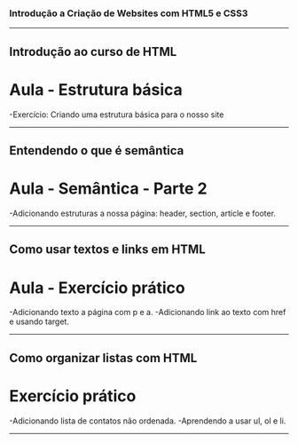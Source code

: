 ### Introdução a Criação de Websites com HTML5 e CSS3

-------------------------------------------------------------------------------------

## Introdução ao curso de HTML

# Aula - Estrutura básica

-Exercício: Criando uma estrutura básica para o nosso site

-------------------------------------------------------------------------------------

## Entendendo o que é semântica

# Aula - Semântica - Parte 2

-Adicionando estruturas a nossa página: header, section, article e footer.

-------------------------------------------------------------------------------------

## Como usar textos e links em HTML

# Aula - Exercício prático

-Adicionando texto a página com p e a.
-Adicionando link ao texto com href e usando target.

-------------------------------------------------------------------------------------

## Como organizar listas com HTML

# Exercício prático

-Adicionando lista de contatos não ordenada.
-Aprendendo a usar ul, ol e li.

-------------------------------------------------------------------------------------
